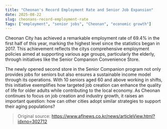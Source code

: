```yaml
---
title: "Cheonan's Record Employment Rate and Senior Job Expansion"
date: 2025-08-22
slug: cheonans-record-employment-rate
Tags: ["employment", "senior jobs", "Cheonan", "economic growth"]
---
```

Cheonan City has achieved a remarkable employment rate of 69.4% in the first half of this year, marking the highest level since the statistics began in 2017. This achievement reflects the citys comprehensive employment policies aimed at supporting various age groups, particularly the elderly, through initiatives like the Senior Companion Convenience Store.

The newly opened second store in the Senior Companion program not only provides jobs for seniors but also ensures a sustainable income model through its operations. With 10 seniors aged 60 and above working in shifts, this initiative exemplifies how targeted job creation can enhance the quality of life for older adults while contributing to the local economy. As Cheonan continues to focus on job creation and industry growth, it raises an important question: how can other cities adopt similar strategies to support their aging populations?

> Original source: https://www.aflnews.co.kr/news/articleView.html?idxno=302712